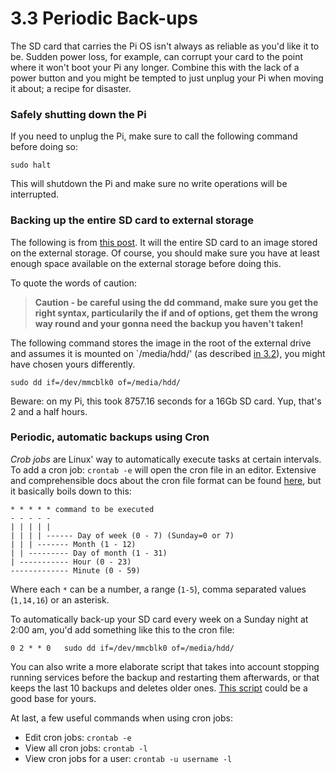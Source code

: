 3.3 Periodic Back-ups
===

The SD card that carries the Pi OS isn't always as reliable as you'd like it to be. Sudden power loss, for example, can corrupt your card to the point where it won't boot your Pi any longer. Combine this with the lack of a power button and you might be tempted to just unplug your Pi when moving it about; a recipe for disaster.


### Safely shutting down the Pi

If you need to unplug the Pi, make sure to call the following command before doing so:

	sudo halt
    
This will shutdown the Pi and make sure no write operations will be interrupted.
    

### Backing up the entire SD card to external storage

The following is from [this post][backup1]. It will the entire SD card to an image stored on the external storage. Of course, you should make sure you have at least enough space available on the external storage before doing this.

To quote the words of caution:

> **Caution - be careful using the dd command, make sure you get the right syntax, particularily the if and of options, get them the wrong way round and your gonna need the backup you haven't taken!**

The following command stores the image in the root of the external drive and assumes it is mounted on `/media/hdd/' (as described [in 3.2][3.2]), you might have chosen yours differently.

	sudo dd if=/dev/mmcblk0 of=/media/hdd/

Beware: on my Pi, this took 8757.16 seconds for a 16Gb SD card. Yup, that's 2 and a half hours.


### Periodic, automatic backups using Cron

*Crob jobs* are Linux' way to automatically execute tasks at certain intervals. To add a cron job: `crontab -e` will open the cron file in an editor. Extensive and comprehensible docs about the cron file format can be found [here][cron], but it basically boils down to this:

	* * * * * command to be executed
	- - - - -
	| | | | |
	| | | | ------ Day of week (0 - 7) (Sunday=0 or 7)
	| | | ------- Month (1 - 12)
	| | --------- Day of month (1 - 31)
	| ----------- Hour (0 - 23)
	------------- Minute (0 - 59)

Where each  `*` can be a number, a range (`1-5`), comma separated values (`1,14,16`) or an asterisk.

To automatically back-up your SD card every week on a Sunday night at 2:00 am, you'd add something like this to the cron file:

	0 2 * * 0   sudo dd if=/dev/mmcblk0 of=/media/hdd/
        
You can also write a more elaborate script that takes into account stopping running services before the backup and restarting them afterwards, or that keeps the last 10 backups and deletes older ones. [This script][backup2] could be a good base for yours.

At last, a few useful commands when using cron jobs:

- Edit cron jobs: `crontab -e`
- View all cron jobs: `crontab -l`
- View cron jobs for a user: `crontab -u username -l`


[backup1]: http://www.stuffaboutcode.com/2012/08/raspberry-pi-auto-backups.html
[3.2]: ./3.2-external-storage.md
[backup2]: https://github.com/aweijnitz/pi_backup/blob/master/backup.sh
[cron]: http://www.cyberciti.biz/faq/how-do-i-add-jobs-to-cron-under-linux-or-unix-oses/

